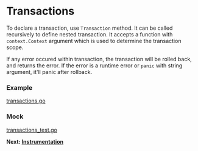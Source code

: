 # Transactions

To declare a transaction, use `Transaction` method. It can be called recursively to define nested transaction.
It accepts a function with `context.Context` argument which is used to determine the transaction scope.

If any error occured within transaction, the transaction will be rolled back, and returns the error.
If the error is a runtime error or `panic` with string argument, it'll panic after rollback.

<!-- tabs:start -->

### **Example**

[transactions.go](transactions.go ':include :fragment=transactions')


### **Mock**

[transactions_test.go](transactions_test.go ':include :fragment=transactions')

<!-- tabs:end -->

**Next: [Instrumentation](instrumentation.md)**
